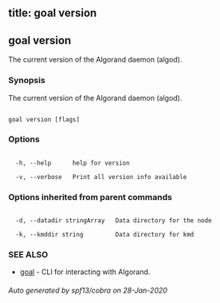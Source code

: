 title: goal version
---
## goal version



The current version of the Algorand daemon (algod).



### Synopsis



The current version of the Algorand daemon (algod).



```

goal version [flags]

```



### Options



```

  -h, --help      help for version

  -v, --verbose   Print all version info available

```



### Options inherited from parent commands



```

  -d, --datadir stringArray   Data directory for the node

  -k, --kmddir string         Data directory for kmd

```



### SEE ALSO



* [goal](../../goal/goal/)	 - CLI for interacting with Algorand.


###### Auto generated by spf13/cobra on 28-Jan-2020

